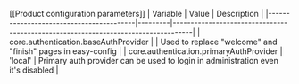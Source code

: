 [[Product configuration parameters]]
| Variable                                | Value   | Description                                                                       |
|-----------------------------------------|---------|-----------------------------------------------------------------------------------|
| core.authentication.baseAuthProvider    |         | Used to replace "welcome" and "finish" pages in easy-config                  |
| core.authentication.primaryAuthProvider | 'local' | Primary auth provider can be used to login in administration even it's disabled   |
